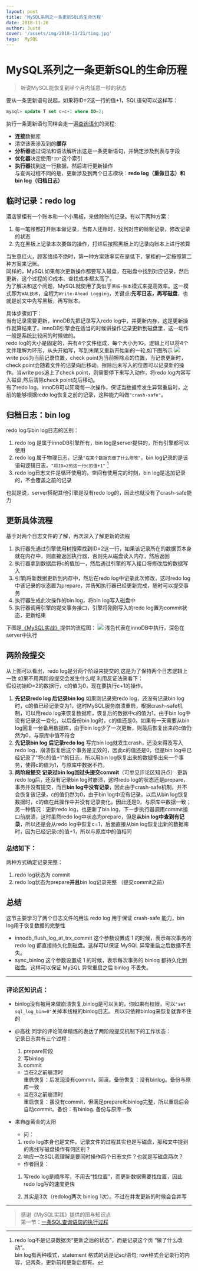 ```yaml
---
layout: post
title: 'MySQL系列之一条更新SQL的生命历程'
date: 2018-11-20
author: Justd
cover: '/assets/img/2018-11/21/timg.jpg'
tags:  MySQL  
---
```

# MySQL系列之一条更新SQL的生命历程
      

>听说MySQL能恢复到半个月内任意一秒的状态    

要从一条更新语句说起，如果将ID=2这一行的值+1，SQL语句可以这样写：
```sql
mysql> update T set c=c+1 where ID=2;
```
执行一条更新语句同样会走一遍[查询语句](https://justde.github.io/2018/11/14/MySQL-select.html)的流程:
- **连接**数据库
- 清空该表涉及到的**缓存**
- **分析器**通过词法和语法解析出这是一条更新语句，并确定涉及到表与字段
- **优化器**决定使用`"ID"`这个索引
- **执行器**找到这一行数据，然后进行更新操作   
与查询过程不同的是，更新涉及到两个日志模块：**redo log（重做日志）**和**bin log（归档日志）**

## 临时记录：redo log    
酒店掌柜有一个账本和一个小黑板，来做赊账的记录。有以下两种方案：   
1. 每一笔账都打开账本做记录，当有人还账时，找到对应的赊账记录，修改记录的状态
2. 先在黑板上记录本次要做的操作，打烊后按照黑板上的记录向账本上进行核算    

当生意红火，顾客络绎不绝时，第一种方案效率实在是低下，掌柜的一定按照第二种方案来记账。    
同样的，MySQL如果每次更新操作都要写入磁盘，在磁盘中找到对应记录，然后更新，这个过程的IO成本、查找成本都太高了。   
为了解决和这个问题，MySQL就使用了类似于``黑板-账本``模式来提高效率。这一模式即为`WAL技术`，全程为`Write-Ahead Logging`，关键点:**先写日志，再写磁盘**，也就是前文中先写黑板，再写账本。     

具体步骤如下：    
当有记录需要更新，innoDB先把记录写入redo log中，并更新内存，这是更新操作就算结束了。innoDB引擎会在适当的时候讲操作记录更新到磁盘里，这一动作一般是系统比较闲的时候做的。    
redo log的大小是固定的，共有4个文件组成，每个大小为1G。逻辑上可以将4个文件理解为环形，从头开始写，写到末尾又重新开始新的一轮,如下图所示
![](/assets/img/2018-11/21/mysql-redolog.jpg)    
write pos为当前记录位置，check point为当前擦除点的位置，当记录更新时，check point会随着文件的记录向后移动。擦除后未写入的位置可以记录新的操作。当write pos追上了check point，则需要停下来写入动作，将redo log内容写入磁盘,然后清除check point向后移动。    
有了redo log，innoDB可以知晓每一次操作，保证当数据库发生异常重启时，之前的能够根据redo log恢复之前的记录，这种能力叫做`"crash-safe"`。

## 归档日志：bin log  
  
redo log与bin log日志的区别：    
1. redo log 是属于innoDB引擎所有，bin log是server提供的，所有引擎都可以使用    
2. redo log 属于物理日志，记录`"在某个数据页做了什么修改"`，bin log记录的是该语句逻辑日志，`"将ID=2的这一行c的值+1"` [^1]
3. redo log日志文件是循环使用的，空间有使用完的时刻，bin log是追加记录的，不会覆盖之前的记录    

也就是说，server搭配其他引擎是没有redo log的，因此也就没有了crash-safe能力    

## 更新具体流程   
基于对两个日志文件的了解，再次深入了解更新的流程   
1. 执行器先通过引擎使用树搜索找到ID=2这一行，如果该记录所在的数据页本身就在内存中，则直接返回执行器，否则先从磁盘读入内存，然后返回
2. 执行器拿到数据后将c的值加一，然后通过引擎的写入接口将修改后的数据写入
3. 引擎j将新数据更新到内存中，然后在redo log中记录此次修改，这时redo log中该记录的状态置为prepare，并告知执行器已经更新完成，随时可以提交事务   
4. 执行器生成此次操作的bin log，将bin log写入磁盘中
5. 执行器调用引擎的提交事务接口，引擎将刚刚写入的redo log置为commit状态，更新结束 
   
下图是[《MySQL实战》](https://time.geekbang.org/column/article/68633)提供的流程图：
![](/assets/img/2018-11/21/mysql-update.png)
    浅色代表在innoDB中执行，深色在server中执行    

## 两阶段提交    
从上图可以看出，redo log是分两个阶段来提交的,这是为了保持两个日志逻辑上一致 
如果不用两阶段提交会发生什么呢 利用反证法来看下：   
假设初始ID=2的数据行，c的值为0，现在要执行c+1的操作。
1. **先记录redo log 后记录bin log** 如果刚记录完redo log，还没有记录bin log时，c的值已经记录变为1，这时MySQL服务崩溃重启，根据crash-safe机制，可以用redo log来恢复数据库，恢复后的数据中c的值为1。由于bin log中没有记录这一变化，以后备份bin log时，c的值还是0。如果有一天需要从bin log回复一台备用数据库，由于bin log少了一次更新，则最后恢复出来的c值仍然为0，与原库中值不符合
2. **先记录bin log 后记录redo log**  写完bin log就发生crash，还没来得及写入redo log，崩溃恢复后这个事务是无效的，因此c的值还是0，但是bin log中已经记录了"将c的值+1"的日志，所以用bin log恢复出来的数据多出来一个事务，使得c的值为1，与原库中数据不符。
3. **两阶段提交 记录过bin log回过头提交commit**（可参见评论区知识点）  更新redo log后，还没有记录bin log时崩溃，这时redo log的状态还是prepare，事务并没有提交，而且**bin log中没有记录**，因此由于crash-safe机制，并不会恢复该记录，c的值仍然为0，由于bin log中没有记录，以后从bin log恢复数据时，c的值在此操作中并没有记录变化，因此还是0，与原库中数据一致；另一种情况：更新redo log，也更新了bin log，下一步执行器调用commit接口前崩溃，这时虽然redo log中状态为prepare，但是**从bin log中查到有记录**，所以还是会从redo log中恢复c=1，后面直接从bin log恢复出新的数据库时，因为已经记录c的值+1，所以与原库中的值相同   
### 总结如下：    
两种方式确定记录完整：    
1. redo log状态为 commit
2. redo log状态为prepare**并且**bin log记录完整 （提交commit之前）


## 总结    
这节主要学习了两个日志文件的用法 redo log 用于保证 crash-safe 能力，bin log用于恢复数据的完整性   
 - innodb_flush_log_at_trx_commit 这个参数设置成 1 的时候，表示每次事务的 redo log 都直接持久化到磁盘。这样可以保证 MySQL 异常重启之后数据不丢失。   
 -  sync_binlog 这个参数设置成 1 的时候，表示每次事务的 binlog 都持久化到磁盘。这样可以保证 MySQL 异常重启之后 binlog 不丢失。



----   
### 评论区知识点：    
- binlog没有被用来做崩溃恢复,binlog是可以关的，你如果有权限，可以`"set sql_log_bin=0"`关掉本线程的binlog日志。 所以只依赖binlog来恢复就靠不住的
- @高枕 同学的评论简单精炼的表达了两阶段提交机制下的工作状态：   
  记录日志共有三个过程： 
  1. prepare阶段 
  2. 写binlog 
  3. commit    
    - 当在2之前崩溃时    
重启恢复：后发现没有commit，回滚。备份恢复：没有binlog。备份与原库一致    
    - 当在3之前崩溃时   
重启恢复：虽没有commit，但满足prepare和binlog完整，所以重启后会自动commit。备份：有binlog. 备份与原库一致    

- 来自@黄金的太阳
    - 问：
    1. redo log本身也是文件，记录文件的过程其实也是写磁盘，那和文中提到的离线写磁盘操作有何区别？
    2. 响应一次SQL我理解是要同时操作两个日志文件？也就是写磁盘两次？    
    - 作者回复：
    1. 写redo log是顺序写，不用去“找位置”，而更新数据需要找位置，因此redo log写的速度更快

    2. 其实是3次（redolog两次 binlog 1次）。不过在并发更新的时候会合并写



----
>感谢《MySQL实践》提供的图与知识点    
第一节：[一条SQL查询语句的执行过程](https://justde.github.io/2018/11/20/MySQL-update.html)

[^1]:redo log不是记录数据页“更新之后的状态”，而是记录这个页 “做了什么改动”。     
bin log有两种模式，statement 格式的话是记sql语句;   row格式会记录行的内容，记两条，更新前和更新后都有。